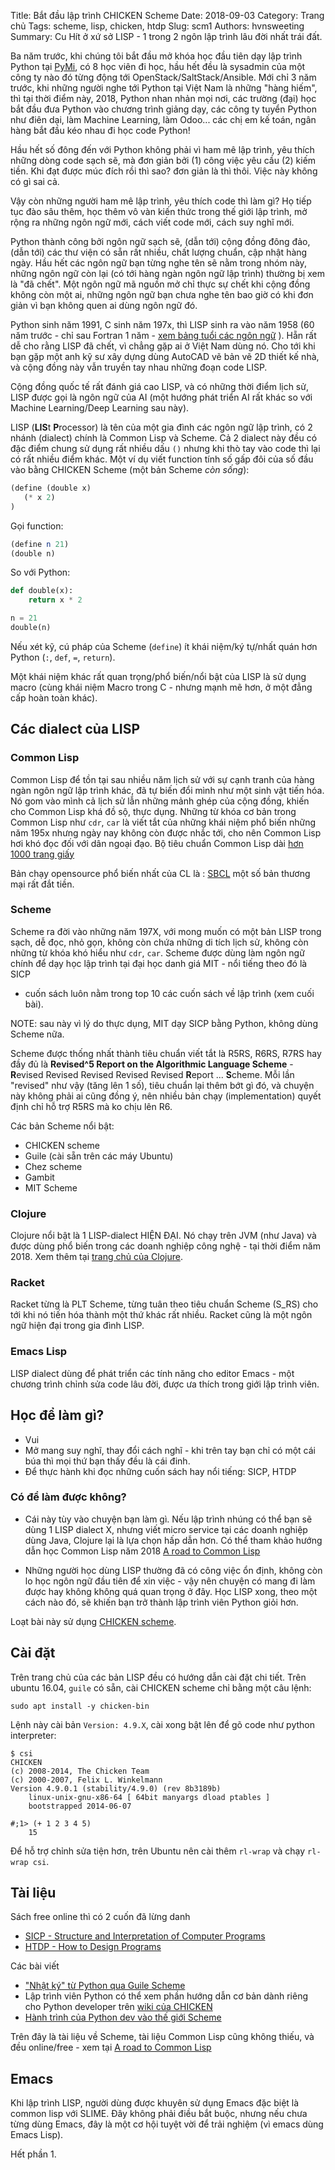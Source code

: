 Title: Bắt đầu lập trình CHICKEN Scheme
Date: 2018-09-03
Category: Trang chủ
Tags: scheme, lisp, chicken, htdp
Slug: scm1
Authors: hvnsweeting
Summary: Cu Hít ở xứ sở LISP - 1 trong 2 ngôn lập trình lâu đời nhất trái đất.

Ba năm trước, khi chúng tôi bắt đầu mở khóa học đầu tiên dạy lập trình Python tại
[PyMi](https://pymi.vn), có 8 học viên đi học, hầu hết đều là sysadmin của một
công ty nào đó từng động tới OpenStack/SaltStack/Ansible.
Mới chỉ 3 năm trước, khi những người nghe tới Python tại Việt Nam
là những "hàng hiếm", thì tại thời điểm này, 2018, Python nhan nhản mọi nơi,
các trường (đại) học bắt đầu đưa Python vào chương trình giảng dạy, các
công ty tuyển Python như điên dại, làm Machine Learning, làm Odoo...
các chị em kế toán, ngân hàng bắt đầu kéo nhau đi học code Python!

Hầu hết số đông đến với Python không phải vì ham mê lập trình, yêu thích những
dòng code sạch sẽ, mà đơn giản bởi (1) công việc yêu cầu (2) kiếm tiền.
Khi đạt được múc đích rồi thì sao? đơn giản là thì thôi. Việc này không có gì
sai cả.

Vậy còn những người ham mê lập trình, yêu thích code thì làm gì? Họ tiếp tục
đào sâu thêm, học thêm vô vàn kiến thức trong thế giới lập trình, mở rộng
ra những ngôn ngữ mới, cách viết code mới, cách suy nghĩ mới.

Python thành công bởi ngôn ngữ sạch sẽ, (dẫn tới) cộng đồng đông đảo, (dẫn
tới) các thư viện có sẵn rất nhiều, chất lượng chuẩn, cập nhật hàng ngày.
Hầu hết các ngôn ngữ bạn từng nghe tên sẽ nằm trong nhóm này, những ngôn ngữ
còn lại (có tới hàng ngàn ngôn ngữ lập trình) thường bị xem là "đã chết".
Một ngôn ngữ mã nguồn mở chỉ thực sự chết khi cộng đồng không còn một ai,
những ngôn ngữ bạn chưa nghe tên bao giờ có khi đơn giản vì bạn không quen
ai dùng ngôn ngữ đó.

Python sinh năm 1991, C sinh năm 197x, thì LISP sinh ra vào năm 1958 (60 năm
trước - chỉ sau Fortran 1 năm - [xem bảng tuổi các ngôn
ngữ](https://www.familug.org/2016/02/python-python-tuoi-gi.html) ).
Hẵn rất dễ cho rằng LISP đã chết, vì chẳng gặp ai ở Việt Nam dùng nó. Cho tới
khi bạn gặp một anh kỹ sư xây dựng dùng AutoCAD vẽ bản vẽ 2D thiết kế nhà,
và cộng đồng này vẫn truyền tay nhau những đoạn code LISP.

Cộng đồng quốc tế rất đánh giá cao LISP, và có những thời điểm lịch sử, LISP
được gọi là ngôn ngữ của AI (một hướng phát triển AI rất khác so với
Machine Learning/Deep Learning sau này).

LISP (**LIS**t **P**rocessor) là tên của một gia đình các ngôn ngữ lập trình,
có 2 nhánh (dialect) chính là Common Lisp và Scheme. Cả 2 dialect này đều có
đặc điểm chung sử dụng rất nhiều dấu `()` nhưng khi thò tay vào code thì lại có
rất nhiều điểm khác. Một ví dụ viết function tính số gấp đôi của số đầu vào
bằng CHICKEN Scheme (một bản Scheme *còn sống*):

```scheme
(define (double x)
   (* x 2)
)
```

Gọi function:

```scheme
(define n 21)
(double n)
```

So với Python:

```python
def double(x):
    return x * 2

n = 21
double(n)
```

Nếu xét kỹ, cú pháp của Scheme (`define`) ít khái niệm/ký tự/nhất quán hơn
Python (`:`, `def`, `=`, `return`).

Một khái niệm khác rất quan trọng/phổ biến/nổi bật của LISP là sử dụng
macro (cùng khái niệm Macro trong C - nhưng mạnh mẽ hơn, ở một đẳng cấp hoàn
toàn khác).

## Các dialect của LISP

### Common Lisp

Common Lisp để tồn tại sau nhiều năm lịch sử với sự cạnh tranh của hàng ngàn ngôn
ngữ lập trình khác, đã tự biến đổi mình như một sinh vật tiến hóa. Nó gom vào
mình cả lịch sử lẫn những mảnh ghép của cộng đồng, khiến cho Common Lisp khá
đồ sộ, thực dụng. Những từ khóa cơ bản trong Common Lisp như `cdr`, `car`
là viết tắt của những khái niệm phổ biến những năm 195x nhưng ngày nay không
còn được nhắc tới, cho nên Common Lisp hơi khó đọc đối với dân ngoại đạo.
Bộ tiêu chuẩn Common Lisp dài [hơn 1000 trang
giấy](https://www.techstreet.com/standards/incits-226-1994-r1999?product_id=56214)

Bản chạy opensource phổ biến nhất của CL là : [SBCL](http://www.sbcl.org/)
một số bản thương mại rất đắt tiền.

### Scheme

Scheme ra đời vào những năm 197X, với mong muốn có một bản LISP trong sạch,
dễ đọc, nhỏ gọn, không còn chứa những di tích lịch sử, không còn những từ khóa
khó hiểu như `cdr`, `car`. Scheme được dùng làm ngôn ngữ chính
để dạy học lập trình tại đại học danh giá MIT - nổi tiếng theo đó là SICP
- cuốn sách luôn nằm trong top 10 các cuốn sách về lập trình (xem cuối bài).

NOTE: sau này vì lý do thực dụng, MIT dạy SICP bằng Python, không dùng Scheme
nữa.

Scheme được thống nhất thành tiêu chuẩn viết tắt là R5RS, R6RS, R7RS
hay đầy đủ là **Revised^5 Report on the Algorithmic Language Scheme** -
**R**evised Revised Revised Revised Revised **R**eport ... **S**cheme.
Mỗi lần "revised" như vậy (tăng lên 1 số),
tiêu chuẩn lại thêm bớt gì đó, và chuyện này không phải ai cũng đồng ý, nên
nhiều bản chạy (implementation) quyết định chỉ
hỗ trợ R5RS mà ko chịu lên R6.

Các bản Scheme nổi bật:

- CHICKEN scheme
- Guile (cài sẵn trên các máy Ubuntu)
- Chez scheme
- Gambit
- MIT Scheme

### Clojure
Clojure nổi bật là 1 LISP-dialect HIỆN ĐẠI. Nó chạy trên JVM (như Java)
và được dùng phổ biến trong các doanh nghiệp công nghệ - tại thời điểm
năm 2018. Xem thêm tại [trang chủ của Clojure](https://clojure.org/about/lisp).

### Racket
Racket từng là PLT Scheme, từng tuân theo tiêu chuẩn Scheme (S_RS) cho tới khi
nó tiến hóa thành một thứ khác rất nhiều. Racket cũng là một ngôn
ngữ hiện đại trong gia đình LISP.

### Emacs Lisp
LISP dialect dùng để phát triển các tính năng cho editor Emacs - một chương
trình chỉnh sửa code lâu đời, được ưa thích trong giới lập trình viên.

## Học để làm gì?
- Vui
- Mở mang suy nghĩ, thay đổi cách nghĩ - khi trên tay bạn chỉ có một cái búa
thì mọi thứ bạn thấy đều là cái đinh.
- Để thực hành khi đọc những cuốn sách hay nổi tiếng: SICP, HTDP

### Có để làm được không?

- Cái này tùy vào chuyện bạn làm gì. Nếu lập trình nhúng có thể bạn sẽ dùng 1
LISP dialect X, nhưng viết micro service tại các doanh nghiệp dùng Java,
Clojure lại là lựa chọn hấp dẫn hơn. Có thể tham khảo hướng dẫn học
Common Lisp năm 2018 [A road to Common
Lisp](http://stevelosh.com/blog/2018/08/a-road-to-common-lisp/)

- Những người học dùng LISP thường đã có công việc ổn định, không còn lo học
ngôn ngữ đầu tiên để xin việc - vậy nên chuyện có mang đi làm được hay không
không quá quan trọng ở đây. Học LISP xong, theo một cách nào đó, sẽ khiến
bạn trở thành lập trình viên Python giỏi hơn.

Loạt bài này sử dụng [CHICKEN scheme](http//call-cc.org).

## Cài đặt
Trên trang chủ của các bản LISP đều có hướng dẫn cài đặt chi tiết.
Trên ubuntu 16.04, `guile` có sẵn, cài CHICKEN scheme chỉ bằng một câu lệnh:

```
sudo apt install -y chicken-bin
```

Lệnh này cài bản `Version: 4.9.X`, cài xong bật lên để gõ code như python
interpreter:

```
$ csi
CHICKEN
(c) 2008-2014, The Chicken Team
(c) 2000-2007, Felix L. Winkelmann
Version 4.9.0.1 (stability/4.9.0) (rev 8b3189b)
    linux-unix-gnu-x86-64 [ 64bit manyargs dload ptables ]
    bootstrapped 2014-06-07

#;1> (+ 1 2 3 4 5)
    15
```

Để hỗ trợ chỉnh sửa tiện hơn, trên Ubuntu nên cài thêm `rl-wrap` và chạy
`rl-wrap csi`.

## Tài liệu
Sách free online thì có 2 cuốn đã lừng danh

  - [SICP -  Structure and Interpretation of Computer Programs](https://mitpress.mit.edu/sites/default/files/sicp/index.html)
  - [HTDP - How to Design Programs]( https://htdp.org/2018-01-06/Book/)

Các bài viết

- ["Nhật ký" từ Python qua Guile Scheme](http://www.draketo.de/proj/py2guile/)
- Lập trình viên Python có thể xem phần hướng dẫn cơ bản dành riêng cho Python
developer trên [wiki của CHICKEN](http://wiki.call-cc.org/chicken-for-python-programmers)
- [Hành trình của Python dev vào thế giới Scheme](https://www.artima.com/weblogs/viewpost.jsp?thread=251474)

Trên đây là tài liệu về Scheme, tài liệu Common Lisp cũng không thiếu,
và đều online/free - xem tại [A road to Common
Lisp](http://stevelosh.com/blog/2018/08/a-road-to-common-lisp/)

## Emacs
Khi lập trình LISP, người dùng được khuyên sử dụng Emacs đặc biệt là
common lisp với SLIME. Đây không phải điều bắt buộc, nhưng nếu chưa từng dùng
Emacs, đây là một cơ hội tuyệt vời để trải nghiệm (vì emacs dùng Emacs Lisp).

Hết phần 1.
